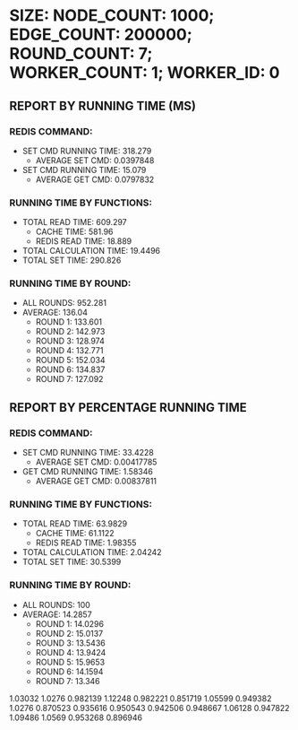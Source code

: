 
# SIZE: NODE_COUNT: 1000; EDGE_COUNT: 200000; ROUND_COUNT: 7; WORKER_COUNT: 1; WORKER_ID: 0

## REPORT BY RUNNING TIME (MS)

 ### REDIS COMMAND:

  + SET CMD RUNNING TIME: 318.279
    + AVERAGE SET CMD: 0.0397848
  + SET CMD RUNNING TIME: 15.079
    + AVERAGE GET CMD: 0.0797832

 ### RUNNING TIME BY FUNCTIONS:

  + TOTAL READ TIME: 609.297
    + CACHE TIME: 581.96
    + REDIS READ TIME: 18.889
  + TOTAL CALCULATION TIME: 19.4496
  + TOTAL SET TIME: 290.826

 ### RUNNING TIME BY ROUND:

  + ALL ROUNDS: 952.281
  + AVERAGE: 136.04
     + ROUND 1: 133.601
     + ROUND 2: 142.973
     + ROUND 3: 128.974
     + ROUND 4: 132.771
     + ROUND 5: 152.034
     + ROUND 6: 134.837
     + ROUND 7: 127.092

## REPORT BY PERCENTAGE RUNNING TIME

 ### REDIS COMMAND:

  + SET CMD RUNNING TIME: 33.4228
    + AVERAGE SET CMD: 0.00417785
  + GET CMD RUNNING TIME: 1.58346
    + AVERAGE GET CMD: 0.00837811

 ### RUNNING TIME BY FUNCTIONS:

  + TOTAL READ TIME: 63.9829
    + CACHE TIME: 61.1122
    + REDIS READ TIME: 1.98355
  + TOTAL CALCULATION TIME: 2.04242
  + TOTAL SET TIME: 30.5399

 ### RUNNING TIME BY ROUND:

  + ALL ROUNDS: 100
  + AVERAGE: 14.2857
     + ROUND 1: 14.0296
     + ROUND 2: 15.0137
     + ROUND 3: 13.5436
     + ROUND 4: 13.9424
     + ROUND 5: 15.9653
     + ROUND 6: 14.1594
     + ROUND 7: 13.346

1.03032 1.0276 0.982139 1.12248 0.982221 0.851719 1.05599 0.949382 1.0276 0.870523 0.935616 0.950543 0.942506 0.948667 1.06128 0.947822 1.09486 1.0569 0.953268 0.896946 